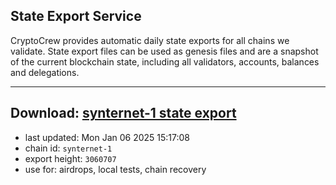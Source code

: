 ## State Export Service
CryptoCrew provides automatic daily state exports for all chains we validate. State export files can be used as genesis files and are a snapshot of the current blockchain state, including all validators, accounts, balances and delegations.

---
**Download: [synternet-1 state export](https://dl-eu2.ccvalidators.com/SERVICE/synternet/synternet-1_export_3060707.json)**
---

- last updated: Mon Jan 06 2025 15:17:08
- chain id: `synternet-1`
- export height: `3060707`
- use for: airdrops, local tests, chain recovery
